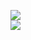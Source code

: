 [![](https://img.shields.io/badge/Made%20With-Github%20Spray-lightgrey.svg?style=for-the-badge&logo=github)](https://github.com/Annihil/github-spray#14750)  
[![](https://i.imgur.com/2DrTn0Z.gif)](https://github.com/Annihil/github-spray)